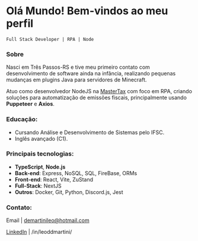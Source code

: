 # Olá Mundo! Bem-vindos ao meu perfil

`Full Stack Developer | RPA | Node`

### Sobre

Nasci em Três Passos-RS e tive meu primeiro contato com desenvolvimento de software ainda na infância, realizando pequenas mudanças em plugins Java para servidores de Minecraft.

Atuo como desenvolvedor NodeJS na [MasterTax](https://www.mastertax.com.br/) com foco em RPA, criando soluções para automatização de emissões fiscais, principalmente usando **Puppeteer** e **Axios**.

### Educação:

- Cursando Análise e Desenvolvimento de Sistemas pelo IFSC.
- Inglês avançado (C1).

### Principais tecnologias:

- **TypeScript**, **Node.js**
- **Back-end**: Express, NoSQL, SQL, FireBase, ORMs
- **Front-end**: React, Vite, ZuStand
- **Full-Stack**: NextJS
- **Outros**: Docker, Git, Python, Discord.js, Jest

### Contato:

Email | demartinileo@hotmail.com

[LinkedIn](https://linkedin.com/in/leoddmartini) | /in/leoddmartini/
